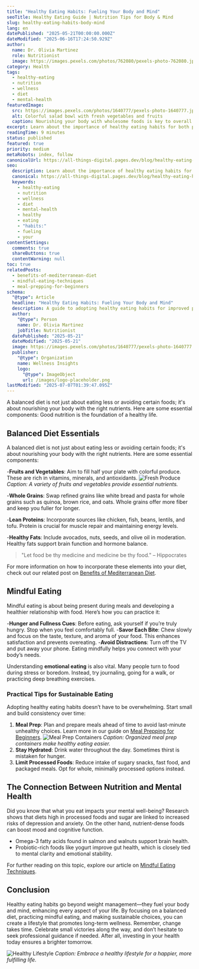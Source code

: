 ```yaml
---
title: "Healthy Eating Habits: Fueling Your Body and Mind"
seoTitle: Healthy Eating Guide | Nutrition Tips for Body & Mind
slug: healthy-eating-habits-body-mind
lang: en
datePublished: "2025-05-21T00:00:00.000Z"
dateModified: "2025-06-16T17:24:50.929Z"
author:
  name: Dr. Olivia Martinez
  role: Nutritionist
  image: https://images.pexels.com/photos/762080/pexels-photo-762080.jpeg?auto=compress&cs=tinysrgb&w=1260&h=750&dpr=2
category: Health
tags:
  - healthy-eating
  - nutrition
  - wellness
  - diet
  - mental-health
featuredImage:
  src: https://images.pexels.com/photos/1640777/pexels-photo-1640777.jpeg?auto=compress&cs=tinysrgb&w=1260&h=750&dpr=2
  alt: Colorful salad bowl with fresh vegetables and fruits
  caption: Nourishing your body with wholesome foods is key to overall health.
excerpt: Learn about the importance of healthy eating habits for both physical and mental well-being. This guide provides practical tips on balanced diets, mindful eating, and making sustainable food choices.
readingTime: 9 minutes
status: published
featured: true
priority: medium
metaRobots: index, follow
canonicalUrl: https://all-things-digital.pages.dev/blog/healthy-eating-habits-body-mind
seo:
  description: Learn about the importance of healthy eating habits for both physical and mental well-being. This guide provides practical tips on balanced diets, mindful ea...
  canonical: https://all-things-digital.pages.dev/blog/healthy-eating-habits-body-mind
  keywords:
    - healthy-eating
    - nutrition
    - wellness
    - diet
    - mental-health
    - healthy
    - eating
    - "habits:"
    - fueling
    - your
contentSettings:
  comments: true
  shareButtons: true
  contentWarning: null
toc: true
relatedPosts:
  - benefits-of-mediterranean-diet
  - mindful-eating-techniques
  - meal-prepping-for-beginners
schema:
  "@type": Article
  headline: "Healthy Eating Habits: Fueling Your Body and Mind"
  description: A guide to adopting healthy eating habits for improved physical and mental health.
  author:
    "@type": Person
    name: Dr. Olivia Martinez
    jobTitle: Nutritionist
  datePublished: "2025-05-21"
  dateModified: "2025-05-21"
  image: https://images.pexels.com/photos/1640777/pexels-photo-1640777.jpeg?auto=compress&cs=tinysrgb&w=1260&h=750&dpr=2
  publisher:
    "@type": Organization
    name: Wellness Insights
    logo:
      "@type": ImageObject
      url: /images/logo-placeholder.png
lastModified: "2025-07-07T01:39:47.095Z"
---
```


A balanced diet is not just about eating less or avoiding certain foods; it's about nourishing your body with the right nutrients. Here are some essential components: Good nutrition is the foundation of a healthy life.

## Balanced Diet Essentials

A balanced diet is not just about eating less or avoiding certain foods; it's about nourishing your body with the right nutrients. Here are some essential components:

-**Fruits and Vegetables**: Aim to fill half your plate with colorful produce. These are rich in vitamins, minerals, and antioxidants.
![Fresh Produce](https://images.pexels.com/photos/461198/pexels-photo-461198.jpeg?auto=compress&cs=tinysrgb&w=1260&h=750&dpr=2)
_Caption: A variety of fruits and vegetables provide essential nutrients._

-**Whole Grains**: Swap refined grains like white bread and pasta for whole grains such as quinoa, brown rice, and oats. Whole grains offer more fiber and keep you fuller for longer.

-**Lean Proteins**: Incorporate sources like chicken, fish, beans, lentils, and tofu. Protein is crucial for muscle repair and maintaining energy levels.

-**Healthy Fats**: Include avocados, nuts, seeds, and olive oil in moderation. Healthy fats support brain function and hormone balance.

> "Let food be thy medicine and medicine be thy food." – Hippocrates

For more information on how to incorporate these elements into your diet, check out our related post on [Benefits of Mediterranean Diet](#).

## Mindful Eating

Mindful eating is about being present during meals and developing a healthier relationship with food. Here’s how you can practice it:

-**Hunger and Fullness Cues**: Before eating, ask yourself if you’re truly hungry. Stop when you feel comfortably full. -**Savor Each Bite**: Chew slowly and focus on the taste, texture, and aroma of your food. This enhances satisfaction and prevents overeating. -**Avoid Distractions**: Turn off the TV and put away your phone. Eating mindfully helps you connect with your body’s needs.

Understanding **emotional eating** is also vital. Many people turn to food during stress or boredom. Instead, try journaling, going for a walk, or practicing deep breathing exercises.

### Practical Tips for Sustainable Eating

Adopting healthy eating habits doesn’t have to be overwhelming. Start small and build consistency over time:

1. **Meal Prep**: Plan and prepare meals ahead of time to avoid last-minute unhealthy choices. Learn more in our guide on [Meal Prepping for Beginners](#).
   ![Meal Prep Containers](https://images.pexels.com/photos/566566/pexels-photo-566566.jpeg?auto=compress&cs=tinysrgb&w=1260&h=750&dpr=2)
   _Caption: Organized meal prep containers make healthy eating easier._
2. **Stay Hydrated**: Drink water throughout the day. Sometimes thirst is mistaken for hunger.
3. **Limit Processed Foods**: Reduce intake of sugary snacks, fast food, and packaged meals. Opt for whole, minimally processed options instead.

## The Connection Between Nutrition and Mental Health

Did you know that what you eat impacts your mental well-being? Research shows that diets high in processed foods and sugar are linked to increased risks of depression and anxiety. On the other hand, nutrient-dense foods can boost mood and cognitive function.

- Omega-3 fatty acids found in salmon and walnuts support brain health.
- Probiotic-rich foods like yogurt improve gut health, which is closely tied to mental clarity and emotional stability.

For further reading on this topic, explore our article on [Mindful Eating Techniques](#).

## Conclusion

Healthy eating habits go beyond weight management—they fuel your body and mind, enhancing every aspect of your life. By focusing on a balanced diet, practicing mindful eating, and making sustainable choices, you can create a lifestyle that promotes long-term wellness.
Remember, change takes time. Celebrate small victories along the way, and don’t hesitate to seek professional guidance if needed. After all, investing in your health today ensures a brighter tomorrow.

![Healthy Lifestyle](https://images.pexels.com/photos/1036623/pexels-photo-1036623.jpeg?auto=compress&cs=tinysrgb&w=1260&h=750&dpr=2)
_Caption: Embrace a healthy lifestyle for a happier, more fulfilling life._
